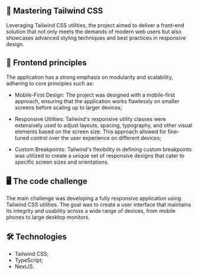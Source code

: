 
## 🎨 Mastering Tailwind CSS

Leveraging Tailwind CSS utilities, the project aimed to deliver a front-end solution that not only meets the demands of modern web users but also showcases advanced styling techniques and best practices in responsive design.

## 🌟 Frontend principles
The application has a strong emphasis on modularity and scalability, adhering to core principles such as:

- Mobile-First Design: The project was designed with a mobile-first approach, ensuring that the application works flawlessly on smaller screens before scaling up to larger devices;

- Responsive Utilities: Tailwind's responsive utility classes were extensively used to adjust layouts, spacing, typography, and other visual elements based on the screen size. This approach allowed for fine-tuned control over the user experience on different devices;

- Custom Breakpoints: Tailwind's flexibility in defining custom breakpoints was utilized to create a unique set of responsive designs that cater to specific screen sizes and orientations.


## 🖥️ The code challenge
The main challenge was developing a fully responsive application using Tailwind CSS utilities. The goal was to create a user interface that maintains its integrity and usability across a wide range of devices, from mobile phones to large desktop monitors.


## 🛠️ Technologies

- Tailwind CSS;
- TypeScript;
- NextJS.

